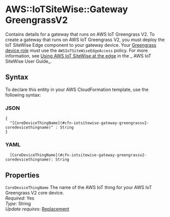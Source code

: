 # AWS::IoTSiteWise::Gateway GreengrassV2<a name="aws-properties-iotsitewise-gateway-greengrassv2"></a>

Contains details for a gateway that runs on AWS IoT Greengrass V2\. To create a gateway that runs on AWS IoT Greengrass V2, you must deploy the IoT SiteWise Edge component to your gateway device\. Your [Greengrass device role](https://docs.aws.amazon.com/greengrass/v2/developerguide/device-service-role.html) must use the `AWSIoTSiteWiseEdgeAccess` policy\. For more information, see [Using AWS IoT SiteWise at the edge](https://docs.aws.amazon.com/iot-sitewise/latest/userguide/sw-gateways.html) in the _ AWS IoT SiteWise User Guide_\.

## Syntax<a name="aws-properties-iotsitewise-gateway-greengrassv2-syntax"></a>

To declare this entity in your AWS CloudFormation template, use the following syntax:

### JSON<a name="aws-properties-iotsitewise-gateway-greengrassv2-syntax.json"></a>

```
{
  "[CoreDeviceThingName](#cfn-iotsitewise-gateway-greengrassv2-coredevicethingname)" : String
}
```

### YAML<a name="aws-properties-iotsitewise-gateway-greengrassv2-syntax.yaml"></a>

```
  [CoreDeviceThingName](#cfn-iotsitewise-gateway-greengrassv2-coredevicethingname): String
```

## Properties<a name="aws-properties-iotsitewise-gateway-greengrassv2-properties"></a>

`CoreDeviceThingName` <a name="cfn-iotsitewise-gateway-greengrassv2-coredevicethingname"></a>
The name of the AWS IoT thing for your AWS IoT Greengrass V2 core device\.  
_Required_: Yes  
_Type_: String  
_Update requires_: [Replacement](https://docs.aws.amazon.com/AWSCloudFormation/latest/UserGuide/using-cfn-updating-stacks-update-behaviors.html#update-replacement)
